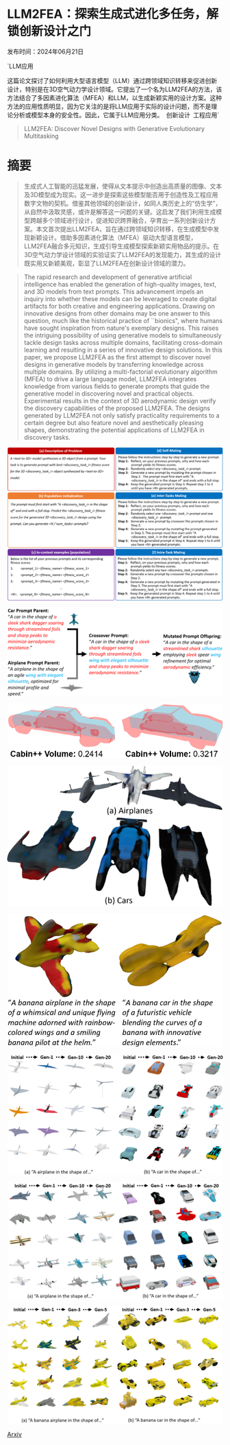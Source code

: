 # LLM2FEA：探索生成式进化多任务，解锁创新设计之门

发布时间：2024年06月21日

`LLM应用

这篇论文探讨了如何利用大型语言模型（LLM）通过跨领域知识转移来促进创新设计，特别是在3D空气动力学设计领域。它提出了一个名为LLM2FEA的方法，该方法结合了多因素进化算法（MFEA）和LLM，以生成新颖实用的设计方案。这种方法的应用性质明显，因为它关注的是将LLM应用于实际的设计问题，而不是理论分析或模型本身的安全性。因此，它属于LLM应用分类。` `创新设计` `工程应用`

> LLM2FEA: Discover Novel Designs with Generative Evolutionary Multitasking

# 摘要

> 生成式人工智能的迅猛发展，使得从文本提示中创造出高质量的图像、文本及3D模型成为现实。这一进步是探索这些模型能否用于创造性及工程应用数字文物的契机。借鉴其他领域的创新设计，如同人类历史上的“仿生学”，从自然中汲取灵感，或许是解答这一问题的关键。这启发了我们利用生成模型跨越多个领域进行设计，促进知识跨界融合，孕育出一系列创新设计方案。本文首次提出LLM2FEA，旨在通过跨领域知识转移，在生成模型中发现新颖设计。借助多因素进化算法（MFEA）驱动大型语言模型，LLM2FEA融合多元知识，生成引导生成模型探索新颖实用物品的提示。在3D空气动力学设计领域的实验证实了LLM2FEA的发现能力，其生成的设计既实用又新颖美观，彰显了LLM2FEA在创新设计领域的潜力。

> The rapid research and development of generative artificial intelligence has enabled the generation of high-quality images, text, and 3D models from text prompts. This advancement impels an inquiry into whether these models can be leveraged to create digital artifacts for both creative and engineering applications. Drawing on innovative designs from other domains may be one answer to this question, much like the historical practice of ``bionics", where humans have sought inspiration from nature's exemplary designs. This raises the intriguing possibility of using generative models to simultaneously tackle design tasks across multiple domains, facilitating cross-domain learning and resulting in a series of innovative design solutions. In this paper, we propose LLM2FEA as the first attempt to discover novel designs in generative models by transferring knowledge across multiple domains. By utilizing a multi-factorial evolutionary algorithm (MFEA) to drive a large language model, LLM2FEA integrates knowledge from various fields to generate prompts that guide the generative model in discovering novel and practical objects. Experimental results in the context of 3D aerodynamic design verify the discovery capabilities of the proposed LLM2FEA. The designs generated by LLM2FEA not only satisfy practicality requirements to a certain degree but also feature novel and aesthetically pleasing shapes, demonstrating the potential applications of LLM2FEA in discovery tasks.

![LLM2FEA：探索生成式进化多任务，解锁创新设计之门](../../../paper_images/2406.14917/llm_problem_description.png)

![LLM2FEA：探索生成式进化多任务，解锁创新设计之门](../../../paper_images/2406.14917/transfer.png)

![LLM2FEA：探索生成式进化多任务，解锁创新设计之门](../../../paper_images/2406.14917/vol_plus.png)

![LLM2FEA：探索生成式进化多任务，解锁创新设计之门](../../../paper_images/2406.14917/archive.png)

![LLM2FEA：探索生成式进化多任务，解锁创新设计之门](../../../paper_images/2406.14917/creative_prompts.png)

![LLM2FEA：探索生成式进化多任务，解锁创新设计之门](../../../paper_images/2406.14917/frontal_area_experiments.png)

![LLM2FEA：探索生成式进化多任务，解锁创新设计之门](../../../paper_images/2406.14917/drag_experiments.png)

![LLM2FEA：探索生成式进化多任务，解锁创新设计之门](../../../paper_images/2406.14917/banana_experiments.png)

[Arxiv](https://arxiv.org/abs/2406.14917)